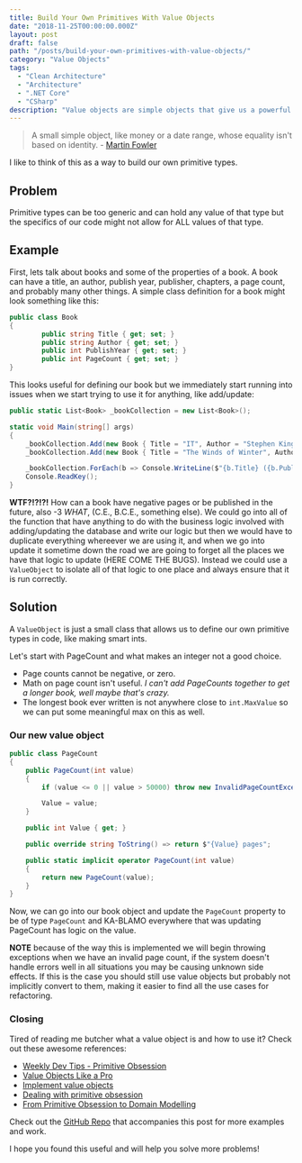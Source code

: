 ```yaml
---
title: Build Your Own Primitives With Value Objects
date: "2018-11-25T00:00:00.000Z"
layout: post
draft: false
path: "/posts/build-your-own-primitives-with-value-objects/"
category: "Value Objects"
tags:
  - "Clean Architecture"
  - "Architecture"
  - ".NET Core"
  - "CSharp"
description: "Value objects are simple objects that give us a powerful tool for building more SOLID software and let us build our own primitive types, specially designed for our needs."
---
```


> A small simple object, like money or a date range, whose equality isn't based on identity. - [Martin Fowler](https://martinfowler.com/eaaCatalog/valueObject.html)

I like to think of this as a way to build our own primitive types. 

## Problem

Primitive types can be too generic and can hold any value of that type but the specifics of our code might not allow for ALL values of that type.

## Example 

First, lets talk about books and some of the properties of a book. A book can have a title, an author, publish year, publisher, chapters, a page count, and probably many other things. A simple class definition for a book might look something like this: 

```csharp
public class Book
{
        public string Title { get; set; }
        public string Author { get; set; }
        public int PublishYear { get; set; }
        public int PageCount { get; set; }
}
```

This looks useful for defining our book but we immediately start running into issues when we start trying to use it for anything, like add/update:

```csharp
public static List<Book> _bookCollection = new List<Book>();

static void Main(string[] args)
{
    _bookCollection.Add(new Book { Title = "IT", Author = "Stephen King", PublishYear = -3, PageCount = -5000 });
    _bookCollection.Add(new Book { Title = "The Winds of Winter", Author = "George R. R. Martin", PublishYear = 9999, PageCount = 1200085410 });

    _bookCollection.ForEach(b => Console.WriteLine($"{b.Title} ({b.PublishYear})...{b.PageCount}"));
    Console.ReadKey();
}
```

**WTF?!?!?!** How can a book have negative pages or be published in the future, also -3 _WHAT_, (C.E., B.C.E., something else). We could go into all of the function that have anything to do with the business logic involved with adding/updating the database and write our logic but then we would have to duplicate everything whereever we are using it, and when we go into update it sometime down the road we are going to forget all the places we have that logic to update (HERE COME THE BUGS). Instead we could use a `ValueObject` to isolate all of that logic to one place and always ensure that it is run correctly.

## Solution 

A `ValueObject` is just a small class that allows us to define our own primitive types in code, like making smart ints.

Let's start with PageCount and what makes an integer not a good choice.

- Page counts cannot be negative, or zero.
- Math on page count isn't useful. _I can't add PageCounts together to get a longer book, well maybe that's crazy._
- The longest book ever written is not anywhere close to `int.MaxValue` so we can put some meaningful max on this as well.

### Our new value object

```csharp
public class PageCount
{
    public PageCount(int value)
    {
        if (value <= 0 || value > 50000) throw new InvalidPageCountException();

        Value = value;
    }

    public int Value { get; }

    public override string ToString() => return $"{Value} pages";

    public static implicit operator PageCount(int value)
    {
        return new PageCount(value);
    }
}
```

Now, we can go into our book object and update the `PageCount` property to be of type `PageCount` and KA-BLAMO everywhere that was updating PageCount has logic on the value.

**NOTE** because of the way this is implemented we will begin throwing exceptions when we have an invalid page count, if the system doesn't handle errors well in all situations you may be causing unknown side effects. If this is the case you should still use value objects but probably not implicitly convert to them, making it easier to find all the use cases for refactoring.

### Closing

Tired of reading me butcher what a value object is and how to use it? Check out these awesome references:

- [Weekly Dev Tips - Primitive Obsession](http://www.weeklydevtips.com/012)
- [Value Objects Like a Pro](https://hackernoon.com/value-objects-like-a-pro-f1bfc1548c72)
- [Implement value objects](https://docs.microsoft.com/en-us/dotnet/standard/microservices-architecture/microservice-ddd-cqrs-patterns/implement-value-objects)
- [Dealing with primitive obsession](https://lostechies.com/jimmybogard/2007/12/03/dealing-with-primitive-obsession/)
- [From Primitive Obsession to Domain Modelling](http://blog.ploeh.dk/2015/01/19/from-primitive-obsession-to-domain-modelling/)

Check out the [GitHub Repo](https://github.com/timscriv/value-objects) that accompanies this post for more examples and work. 

I hope you found this useful and will help you solve more problems!


